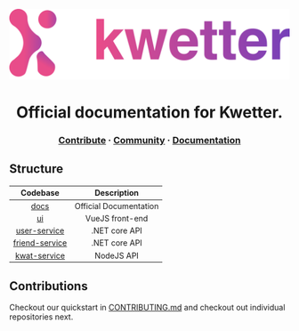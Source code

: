 ![logo](./assets/logo_full.png)



<h1 align="center">Official documentation for Kwetter.</h1>
<h3 align="center">
  <a href=""md">Contribute</a>
  <span> · </span>
  <a href="">Community</a>
  <span> · </span>
  <a href="">Documentation</a>
</h3>

## Structure
| Codebase                                                      |      Description          | 
| :-----------------------------------------------------------: | :-----------------------: | 
| [docs](https://github.com/kwetterr/docs)                      | Official Documentation    |
| [ui](https://github.com/kwetterr/ui)                          | VueJS front-end           |
| [user-service](https://github.com/kwetterr/user-service)      | .NET core API             |
| [friend-service](https://github.com/kwetterr/friend-service)  | .NET core API             |
| [kwat-service](https://github.com/kwetterr/kwat-service)      | NodeJS API                |

## Contributions
Checkout our quickstart in [CONTRIBUTING.md](CONTRIBUTING.md) and checkout out individual repositories next.